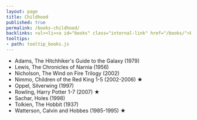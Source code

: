 ```yaml
---
layout: page
title: Childhood
published: true
permalink: /books-childhood/
backlinks: <ul><li><a id="books" class="internal-link" href="/books/">Books</a></li></ul>
tooltips: 
- path: tooltip_books.js
---
```


* Adams, The Hitchhiker's Guide to the Galaxy (1979)
* Lewis, The Chronicles of Narnia (1956)
* Nicholson, The Wind on Fire Trilogy (2002)
* Nimmo, Children of the Red King 1-5 (2002-2006) ★
* Oppel, Silverwing (1997)
* Rowling, Harry Potter 1-7 (2007) ★
* Sachar, Holes (1998)
* Tolkien, The Hobbit (1937)
* Watterson, Calvin and Hobbes (1985-1995) ★
